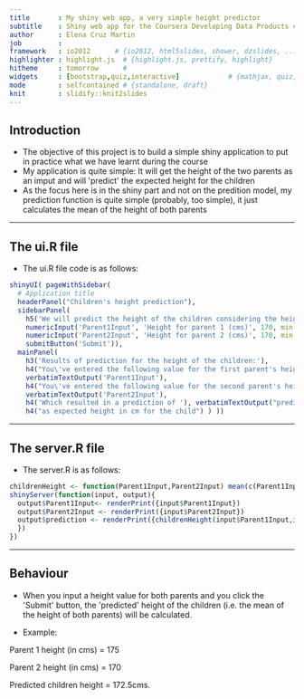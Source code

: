 ```yaml
---
title       : My shiny web app, a very simple height predictor
subtitle    : Shiny web app for the Coursera Developing Data Products course
author      : Elena Cruz Martin
job         : 
framework   : io2012      # {io2012, html5slides, shower, dzslides, ...}
highlighter : highlight.js  # {highlight.js, prettify, highlight}
hitheme     : tomorrow      # 
widgets     : [bootstrap,quiz,interactive]            # {mathjax, quiz, bootstrap}
mode        : selfcontained # {standalone, draft}
knit        : slidify::knit2slides
---
```



## Introduction
* The objective of this project is to build a simple shiny application to put in practice what we have learnt during the course
* My application is quite simple: It will get the height of the two parents as an imput and will 'predict' the expected height for the children
* As the focus here is in the shiny part and not on the predition model, my prediction function is quite simple (probably, too simple), it just calculates the mean of the height of both parents

---

## The ui.R file
* The ui.R file code is as follows: 

```r
shinyUI( pageWithSidebar(
  # Application title 
  headerPanel("Children's height prediction"),
  sidebarPanel(
    h5('We will predict the height of the children considering the height of the...'),
    numericInput('Parent1Input', 'Height for parent 1 (cms)', 170, min = 140, ...
    numericInput('Parent2Input', 'Height for parent 2 (cms)', 170, min = 140,...
    submitButton('Submit')),
  mainPanel(
    h3('Results of prediction for the height of the children:'),
    h4("You\'ve entered the following value for the first parent's height: "),
    verbatimTextOutput('Parent1Input'), 
    h4("You\'ve entered the following value for the second parent's height: "),
    verbatimTextOutput('Parent2Input'),
    h4('Which resulted in a prediction of '), verbatimTextOutput("prediction"), 
    h4("as expected height in cm for the child") ) ))
```

---

## The server.R file
* The server.R is as follows:

```r
childrenHeight <- function(Parent1Input,Parent2Input) mean(c(Parent1Input, Parent2Input))
shinyServer(function(input, output){
  output$Parent1Input<- renderPrint({input$Parent1Input})
  output$Parent2Input <- renderPrint({input$Parent2Input})
  output$prediction <- renderPrint({childrenHeight(input$Parent1Input,input$Parent2Input)
  })
})
```

---

## Behaviour


* When you input a height value for both parents and you click the 'Submit' button, the 'predicted' height of the children (i.e. the mean of the height of both parents) will be calculated.

* Example:

Parent 1 height (in cms) = 175

Parent 2 height (in cms) = 170

Predicted children height = 172.5cms.






